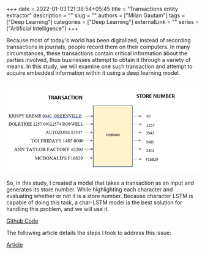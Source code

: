 +++ 
date = 2022-01-03T21:38:54+05:45
title = "Transactions entity extractor"
description = ""
slug = ""
authors = ["Milan Gautam"]
tags = ["Deep Learning"]
categories = ["Deep Learning"]
externalLink = ""
series = ["Artificial Intelligence"]
+++

<!-- ## Introduction -->
Because most of today's world has been digitalized, instead of recording transactions in journals, people record them on their computers. In many circumstances, these transactions contain critical information about the parties involved, thus businesses attempt to obtain it through a variety of means. In this study, we will examine one such transaction and attempt to acquire embedded information within it using a deep learning model.

![Conventional Method](/images/dataset_image_entity_extractor.png#center "Conventional Method")

So, in this study, I created a model that takes a transaction as an input and generates its store number. While highlighting each character and evaluating whether or not it is a store number. Because character LSTM is capable of doing this task, a char-LSTM model is the best solution for handling this problem, and we will use it.

[Github Code](https://github.com/gautammilan/Transactions-entity-extractor)

The following article details the steps I took to address this issue:

[Article](https://gautammilan.github.io/post/entity-extraction/)
